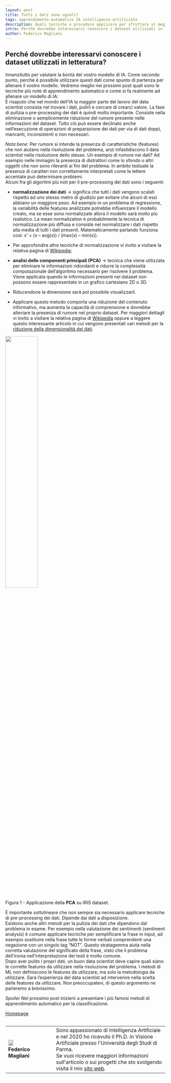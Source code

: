 ```yaml
---
layout: post
title: Tutti i dati sono uguali?
tags: apprendimento-automatico IA intelligenza-artificiale
description: Quali tecniche e procedure applicare per sfruttare al meglio i dati disponibili
intro: Perché dovrebbe interessarvi conoscere i dataset utilizzati in letteratura?
author: Federico Magliani
---
```

## Perché dovrebbe interessarvi conoscere i dataset utilizzati in letteratura?
Innanzitutto per valutare la bontà del vostro modello di IA.
Come secondo punto, perché è possibile utilizzare questi dati come spunto di partenza per allenare il vostro modello. Vedremo meglio nei prossimi post quali sono le tecniche più note di apprendimento automatico e come si fa realmente ad allenare un modello di IA:
<br>
È risaputo che nel mondo dell’IA la maggior parte del lavoro del data scientist consista nel trovare i dati, pulirli e cercare di crearci valore.
La fase di pulizia o pre-processing dei dati è quindi molto importante. Consiste nella eliminazione o semplicemente riduzione del rumore presente nelle informazioni del dataset. 
Tutto ciò può essere declinato anche nell’esecuzione di operazioni di preparazione dei dati per via di dati doppi, mancanti, inconsistenti o non necessari. 


_Nota bene:_
Per rumore si intende la presenza di caratteristiche (features) che non aiutano nella risoluzione del problema, anzi infastidiscono il data scientist nella risoluzione dello stesso. Un esempio di rumore nei dati? Ad esempio nelle immagini la presenza di distrattori come lo sfondo o altri oggetti che non sono rilevanti ai fini del problema.
In ambito testuale la presenza di caratteri non correttamente interpretati come le lettere accentate può determinare problemi.
<br>
Alcuni fra gli algoritmi più noti per il pre-processing dei dati sono i seguenti:
- **normalizzazione dei dati** →  significa che tutti i dati vengono scalati rispetto ad uno stesso metro di giudizio per evitare che alcuni di essi abbiano un maggiore peso. Ad esempio in un problema di regressione, la variabilità delle features analizzate potrebbe influenzare il modello creato, ma se esse sono normalizzate allora il modello sarà molto più realistico. La mean normalization è probabilmente la tecnica di normalizzazione più diffusa e consiste nel normalizzare i dati rispetto alla media di tutti i dati presenti. Matematicamente parlando funziona così: x’ = (x – avg(x)) / (max(x) – min(x)). 
- Per approfondire altre tecniche di normalizzazione vi invito a visitare la relativa pagina di [Wikipedia](https://en.wikipedia.org/wiki/Feature_scaling);
- **analisi delle componenti principali (PCA)** → tecnica che viene utilizzata per eliminare le informazioni ridondanti e ridurre la complessità computazionale dell’algoritmo necessario per risolvere il problema. Viene applicata quando le informazioni presenti nel dataset non possono essere rappresentate in un grafico cartesiano 2D o 3D. 
- Riducendone la dimensione sarà poi possibile visualizzarli. 
- Applicare questo metodo comporta una riduzione del contenuto informativo, ma aumenta la capacità di comprensione e dovrebbe alleviare la presenza di rumore nel proprio dataset. Per maggiori dettagli vi invito a visitare la relativa pagina di [Wikipedia](https://it.wikipedia.org/wiki/Analisi_delle_componenti_principali) oppure a leggere questo interessante articolo in cui vengono presentati vari metodi per la [riduzione della dimensionalità dei dati](http://www.andreaminini.com/ai/machine-learning/riduzione-dimensionalita-dati).


  <figure>
<img src='http://fmaglia.github.io/assets/images/PCA_1.png' style="width:45%">
<figcaption>
  <p>Figura 1 - Applicazione della <b>PCA</b> su IRIS dataset. </p>
 </figcaption>
</figure>


È importante sottolineare che non sempre sia necessario applicare tecniche di pre-processing dei dati. Dipende dai dati a disposizione.
<br>
Esistono anche altri metodi per la pulizia dei dati che dipendono dal problema in esame. Per esempio nella valutazione dei sentimenti (sentiment analysis) è comune applicare tecniche per semplificare la frase in input, ad esempio sostituire nella frase tutte le forme verbali comprendenti una negazione con un singolo tag “NOT”. 
Questo stratagemma aiuta nella corretta valutazione del significato della frase, visto che il problema dell’ironia nell’interpretazione dei testi è molto comune.
<br>
Dopo aver pulito i propri dati, un buon data scientist deve capire quali siano le corrette features da utilizzare nella risoluzione del problema. I metodi di ML non definiscono le features da utilizzare, ma solo la metodologia da utilizzare. 
Sarà l’esperienza del data scientist ad intervenire nella scelta delle features da utilizzare. Non preoccupatevi, di questo argomento ne parleremo a brevissimo.
<br>

_Spoiler_
Nel prossimo post inizierò a presentare i più famosi metodi di apprendimento automatico per la classificazione.

[Homepage](../../../index)
 
<div style='border:1px solid white'>
  <table><tr><td style='width:30%'><img src='http://magliani.altervista.org/images/office_round.png' style='width:35%'> 
    <br><b>Federico Magliani</b>
  <td>Sono appassionato di Intelligenza Artificiale e nel 2020 ho ricevuto il Ph.D. in Visione Artificiale presso l'Università degli Studi di Parma.
  <br>Se vuoi ricevere maggiori informazioni sull'articolo o sui progetti che sto svolgendo visita il mio <a href='http://magliani.altervista.org' target='_blank'>sito web</a>.
<!-- </table>
</div>-->
